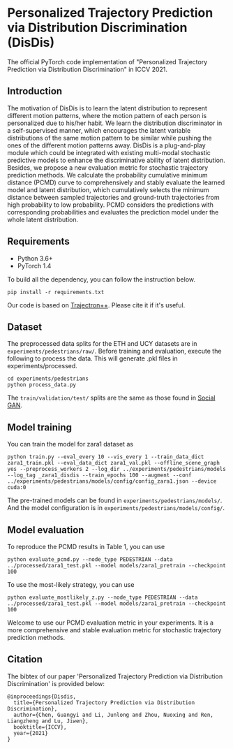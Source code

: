 # Personalized Trajectory Prediction via Distribution Discrimination (DisDis)
The official PyTorch code implementation of "Personalized Trajectory Prediction via Distribution Discrimination" in ICCV 2021.

## Introduction
The motivation of DisDis is to learn the latent distribution to represent different motion patterns, where the motion pattern of each person is personalized due to his/her habit. We learn the distribution discriminator in a self-supervised manner, which encourages the latent variable distributions of the same motion pattern to be similar while pushing the ones of the different motion patterns away. DisDis is a plug-and-play module which could be integrated with existing multi-modal stochastic predictive models to enhance the discriminative ability of latent distribution. Besides, we propose a new evaluation metric for stochastic trajectory prediction methods. We calculate the probability cumulative minimum distance (PCMD) curve to comprehensively and stably evaluate the learned model and latent distribution, which cumulatively selects the minimum distance between sampled trajectories and ground-truth trajectories from high probability to low probability. PCMD considers the predictions with corresponding probabilities and evaluates the prediction model under the whole latent distribution.


## Requirements
- Python 3.6+
- PyTorch 1.4

To build all the dependency, you can follow the instruction below.
```
pip install -r requirements.txt
```
Our code is based on [Trajectron++](https://github.com/StanfordASL/Trajectron-plus-plus). Please cite it if it's useful.

## Dataset
The preprocessed data splits for the ETH and UCY datasets are in `experiments/pedestrians/raw/`. Before training and evaluation, execute the following to process the data. This will generate .pkl files in experiments/processed.
```
cd experiments/pedestrians
python process_data.py
```
The `train/validation/test/` splits are the same as those found in [Social GAN]( https://github.com/agrimgupta92/sgan).

## Model training

You can train the model for zara1 dataset as
```
python train.py --eval_every 10 --vis_every 1 --train_data_dict zara1_train.pkl --eval_data_dict zara1_val.pkl --offline_scene_graph yes --preprocess_workers 2 --log_dir ../experiments/pedestrians/models --log_tag _zara1_disdis --train_epochs 100 --augment --conf ../experiments/pedestrians/models/config/config_zara1.json --device cuda:0
```
The pre-trained models can be found in `experiments/pedestrians/models/`. And the model configuration is in `experiments/pedestrians/models/config/`.

## Model evaluation

To reproduce the PCMD results in Table 1, you can use
```
python evaluate_pcmd.py --node_type PEDESTRIAN --data ../processed/zara1_test.pkl --model models/zara1_pretrain --checkpoint 100
```

To use the most-likely strategy, you can use
```
python evaluate_mostlikely_z.py --node_type PEDESTRIAN --data ../processed/zara1_test.pkl --model models/zara1_pretrain --checkpoint 100
```

Welcome to use our PCMD evaluation metric in your experiments. It is a more comprehensive and stable evaluation metric for stochastic trajectory prediction methods.

## Citation

The bibtex of our paper 'Personalized Trajectory Prediction via Distribution Discrimination' is provided below:

```
@inproceedings{Disdis,
  title={Personalized Trajectory Prediction via Distribution Discrimination},
  author={Chen, Guangyi and Li, Junlong and Zhou, Nuoxing and Ren, Liangzheng and Lu, Jiwen},
  booktitle={ICCV},
  year={2021}
}
```